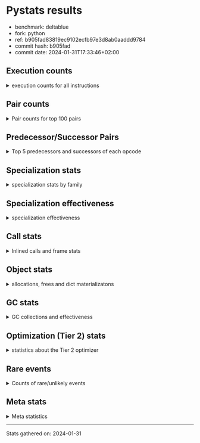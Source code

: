 
# Pystats results

- benchmark: deltablue
- fork: python
- ref: b905fad83819ec9102ecfb97e3d8ab0aaddd9784
- commit hash: b905fad
- commit date: 2024-01-31T17:33:46+02:00

## Execution counts

<details>
<summary> execution counts for all instructions </summary>

|Name | Count | Self | Cumulative | Miss ratio | 
|---|---:|---:|---:|---:|
| LOAD_FAST | 88,911,640 | 21.3% | 21.3% |  |
| LOAD_ATTR_INSTANCE_VALUE | 60,341,700 | 14.5% | 35.8% | 3.4% |
| RESUME_CHECK | 23,916,240 | 5.7% | 41.5% | 0.0% |
| CALL_PY_EXACT_ARGS | 20,557,340 | 4.9% | 46.4% | 7.4% |
| LOAD_ATTR_METHOD_WITH_VALUES | 19,666,780 | 4.7% | 51.2% | 15.7% |
| LOAD_GLOBAL_MODULE | 18,980,080 | 4.6% | 55.7% |  |
| POP_JUMP_IF_FALSE | 17,939,560 | 4.3% | 60.0% |  |
| COMPARE_OP_INT | 15,398,740 | 3.7% | 63.7% |  |
| STORE_ATTR_INSTANCE_VALUE | 13,441,180 | 3.2% | 66.9% | 6.9% |
| RETURN_VALUE | 13,185,460 | 3.2% | 70.1% |  |
| POP_TOP | 12,450,680 | 3.0% | 73.1% |  |
| LOAD_ATTR_CLASS | 12,002,080 | 2.9% | 76.0% |  |
| RETURN_CONST | 11,948,060 | 2.9% | 78.8% |  |
| STORE_FAST | 11,835,760 | 2.8% | 81.7% |  |
| LOAD_FAST_LOAD_FAST | 8,190,960 | 2.0% | 83.6% |  |
| ENTER_EXECUTOR | 7,215,540 | 1.7% | 85.4% |  |
| TO_BOOL_BOOL | 7,081,120 | 1.7% | 87.0% |  |
| LOAD_ATTR | 6,856,200 | 1.6% | 88.7% |  |
| POP_JUMP_IF_TRUE | 4,448,900 | 1.1% | 89.8% |  |
| LOAD_GLOBAL_BUILTIN | 3,935,600 | 0.9% | 90.7% |  |
| FOR_ITER_LIST | 3,864,080 | 0.9% | 91.6% |  |
| BINARY_OP_ADD_INT | 3,081,780 | 0.7% | 92.4% |  |
| CALL_LIST_APPEND | 2,998,820 | 0.7% | 93.1% |  |
| LOAD_CONST | 2,966,160 | 0.7% | 93.8% |  |
| BINARY_OP_MULTIPLY_INT | 2,682,460 | 0.6% | 94.4% |  |
| CALL_BOUND_METHOD_EXACT_ARGS | 2,597,180 | 0.6% | 95.1% |  |
| CALL_LEN | 2,223,240 | 0.5% | 95.6% |  |
| TO_BOOL_INT | 2,223,240 | 0.5% | 96.1% |  |
| CALL | 1,994,560 | 0.5% | 96.6% |  |
| GET_ITER | 1,856,700 | 0.4% | 97.1% |  |
| COPY | 1,827,120 | 0.4% | 97.5% |  |
| COPY_FREE_VARS | 1,701,200 | 0.4% | 97.9% |  |
| LOAD_SUPER_ATTR_METHOD | 1,700,900 | 0.4% | 98.3% |  |
| CALL_METHOD_DESCRIPTOR_FAST | 1,592,840 | 0.4% | 98.7% | 100.0% |
| COMPARE_OP | 1,585,260 | 0.4% | 99.1% |  |
| POP_JUMP_IF_NONE | 1,434,880 | 0.3% | 99.4% |  |
| EXIT_INIT_CHECK | 658,940 | 0.2% | 99.6% |  |
| CALL_ALLOC_AND_ENTER_INIT | 658,940 | 0.2% | 99.7% |  |
| SWAP | 398,080 | 0.1% | 99.8% |  |
| BINARY_OP | 174,540 | 0.0% | 99.9% |  |
| UNARY_NOT | 135,680 | 0.0% | 99.9% |  |
| JUMP_FORWARD | 130,880 | 0.0% | 99.9% |  |
| INTERPRETER_EXIT | 130,820 | 0.0% | 100.0% |  |
| BINARY_OP_SUBTRACT_INT | 44,740 | 0.0% | 100.0% |  |
| LOAD_ATTR_SLOT | 30,600 | 0.0% | 100.0% |  |
| FOR_ITER_RANGE | 25,260 | 0.0% | 100.0% |  |
| CALL_BUILTIN_CLASS | 11,460 | 0.0% | 100.0% |  |
| JUMP_BACKWARD | 7,480 | 0.0% | 100.0% |  |
| CALL_METHOD_DESCRIPTOR_O | 5,180 | 0.0% | 100.0% | 100.0% |
| BUILD_CONST_KEY_MAP | 5,120 | 0.0% | 100.0% |  |
| BINARY_SUBSCR_DICT | 5,100 | 0.0% | 100.0% |  |
| LOAD_GLOBAL | 4,080 | 0.0% | 100.0% |  |
| BINARY_SUBSCR | 3,440 | 0.0% | 100.0% |  |
| STORE_GLOBAL | 2,560 | 0.0% | 100.0% |  |
| STORE_ATTR | 2,200 | 0.0% | 100.0% |  |
| TO_BOOL | 1,280 | 0.0% | 100.0% |  |
| LOAD_FAST_CHECK | 1,280 | 0.0% | 100.0% |  |
| STORE_FAST_STORE_FAST | 1,280 | 0.0% | 100.0% |  |
| UNPACK_SEQUENCE_TUPLE | 1,260 | 0.0% | 100.0% |  |
| RESUME | 1,200 | 0.0% | 100.0% | 151.7% |
| PUSH_NULL | 700 | 0.0% | 100.0% |  |
| FOR_ITER | 520 | 0.0% | 100.0% |  |
| LOAD_SUPER_ATTR | 440 | 0.0% | 100.0% |  |
| LOAD_DEREF | 160 | 0.0% | 100.0% |  |
| LOAD_ATTR_MODULE | 120 | 0.0% | 100.0% |  |
| NOP | 80 | 0.0% | 100.0% |  |
| CALL_FUNCTION_EX | 80 | 0.0% | 100.0% |  |
| BINARY_OP_SUBTRACT_FLOAT | 60 | 0.0% | 100.0% |  |
| UNPACK_SEQUENCE | 40 | 0.0% | 100.0% |  |


</details>

## Pair counts

<details>
<summary> Pair counts for top 100 pairs </summary>

|Pair | Count | Self | Cumulative | 
|---|---:|---:|---:|
| LOAD_FAST LOAD_ATTR_INSTANCE_VALUE | 46,781,340 | 11.2% | 11.2% |
| RESUME_CHECK LOAD_FAST | 20,347,460 | 4.9% | 16.1% |
| CALL_PY_EXACT_ARGS RESUME_CHECK | 19,615,980 | 4.7% | 20.8% |
| LOAD_ATTR_METHOD_WITH_VALUES CALL_PY_EXACT_ARGS | 14,231,280 | 3.4% | 24.2% |
| LOAD_FAST LOAD_ATTR_METHOD_WITH_VALUES | 13,776,840 | 3.3% | 27.5% |
| POP_JUMP_IF_FALSE LOAD_FAST | 13,238,200 | 3.2% | 30.7% |
| LOAD_GLOBAL_MODULE LOAD_ATTR_CLASS | 12,001,840 | 2.9% | 33.6% |
| COMPARE_OP_INT POP_JUMP_IF_FALSE | 11,509,760 | 2.8% | 36.3% |
| LOAD_ATTR_INSTANCE_VALUE LOAD_ATTR_INSTANCE_VALUE | 11,336,820 | 2.7% | 39.0% |
| LOAD_ATTR_INSTANCE_VALUE LOAD_GLOBAL_MODULE | 10,589,640 | 2.5% | 41.6% |
| LOAD_ATTR_CLASS COMPARE_OP_INT | 10,587,120 | 2.5% | 44.1% |
| RETURN_CONST POP_TOP | 10,358,300 | 2.5% | 46.6% |
| LOAD_ATTR_INSTANCE_VALUE LOAD_FAST | 10,141,980 | 2.4% | 49.0% |
| STORE_FAST LOAD_FAST | 9,162,160 | 2.2% | 51.2% |
| LOAD_ATTR_INSTANCE_VALUE RETURN_VALUE | 7,317,860 | 1.8% | 53.0% |
| STORE_ATTR_INSTANCE_VALUE RETURN_CONST | 5,474,140 | 1.3% | 54.3% |
| LOAD_FAST CALL_PY_EXACT_ARGS | 5,378,480 | 1.3% | 55.6% |
| LOAD_FAST STORE_ATTR_INSTANCE_VALUE | 5,361,900 | 1.3% | 56.9% |
| LOAD_ATTR LOAD_FAST | 4,992,100 | 1.2% | 58.1% |
| LOAD_ATTR_METHOD_WITH_VALUES LOAD_FAST | 4,727,600 | 1.1% | 59.2% |
| TO_BOOL_BOOL POP_JUMP_IF_FALSE | 4,191,740 | 1.0% | 60.2% |
| RETURN_VALUE STORE_FAST | 3,932,580 | 0.9% | 61.2% |
| RETURN_VALUE TO_BOOL_BOOL | 3,930,180 | 0.9% | 62.1% |
| STORE_ATTR_INSTANCE_VALUE LOAD_FAST | 3,666,780 | 0.9% | 63.0% |
| POP_TOP LOAD_FAST | 3,658,440 | 0.9% | 63.9% |
| LOAD_ATTR_INSTANCE_VALUE STORE_FAST | 3,510,960 | 0.8% | 64.7% |
| LOAD_FAST_LOAD_FAST STORE_ATTR_INSTANCE_VALUE | 3,375,440 | 0.8% | 65.5% |
| COMPARE_OP_INT RETURN_VALUE | 3,371,300 | 0.8% | 66.3% |
| LOAD_ATTR_INSTANCE_VALUE STORE_ATTR_INSTANCE_VALUE | 3,251,240 | 0.8% | 67.1% |
| ENTER_EXECUTOR LOAD_ATTR_METHOD_WITH_VALUES | 3,090,280 | 0.7% | 67.8% |
| POP_TOP ENTER_EXECUTOR | 2,898,460 | 0.7% | 68.5% |
| LOAD_FAST LOAD_ATTR | 2,897,120 | 0.7% | 69.2% |
| TO_BOOL_BOOL POP_JUMP_IF_TRUE | 2,753,720 | 0.7% | 69.9% |
| LOAD_FAST CALL_LIST_APPEND | 2,740,080 | 0.7% | 70.5% |
| LOAD_FAST COMPARE_OP_INT | 2,729,560 | 0.7% | 71.2% |
| BINARY_OP_ADD_INT LOAD_FAST | 2,679,300 | 0.6% | 71.8% |
| BINARY_OP_MULTIPLY_INT LOAD_FAST | 2,679,300 | 0.6% | 72.5% |
| LOAD_ATTR_INSTANCE_VALUE BINARY_OP_ADD_INT | 2,679,280 | 0.6% | 73.1% |
| LOAD_ATTR_INSTANCE_VALUE BINARY_OP_MULTIPLY_INT | 2,679,280 | 0.6% | 73.8% |
| LOAD_GLOBAL_MODULE LOAD_ATTR | 2,616,280 | 0.6% | 74.4% |
| CALL_BOUND_METHOD_EXACT_ARGS RESUME_CHECK | 2,597,180 | 0.6% | 75.0% |
| LOAD_GLOBAL_BUILTIN LOAD_FAST | 2,228,340 | 0.5% | 75.5% |
| TO_BOOL_INT POP_JUMP_IF_FALSE | 2,223,240 | 0.5% | 76.1% |
| LOAD_FAST CALL_LEN | 2,223,120 | 0.5% | 76.6% |
| CALL_LEN TO_BOOL_INT | 2,223,120 | 0.5% | 77.1% |
| RETURN_VALUE LOAD_FAST | 2,077,720 | 0.5% | 77.6% |
| ENTER_EXECUTOR FOR_ITER_LIST | 2,015,580 | 0.5% | 78.1% |
| POP_TOP LOAD_FAST_LOAD_FAST | 1,953,280 | 0.5% | 78.6% |
| FOR_ITER_LIST STORE_FAST | 1,846,800 | 0.4% | 79.0% |
| LOAD_GLOBAL_MODULE LOAD_FAST | 1,845,640 | 0.4% | 79.5% |
| GET_ITER FOR_ITER_LIST | 1,844,980 | 0.4% | 79.9% |
| LOAD_ATTR_INSTANCE_VALUE COMPARE_OP_INT | 1,818,760 | 0.4% | 80.4% |
| LOAD_ATTR_INSTANCE_VALUE CALL_BOUND_METHOD_EXACT_ARGS | 1,818,520 | 0.4% | 80.8% |
| POP_JUMP_IF_TRUE ENTER_EXECUTOR | 1,810,040 | 0.4% | 81.2% |
| LOAD_CONST LOAD_FAST | 1,735,040 | 0.4% | 81.6% |
| POP_TOP RETURN_CONST | 1,707,840 | 0.4% | 82.1% |
| COPY_FREE_VARS RESUME_CHECK | 1,700,960 | 0.4% | 82.5% |
| LOAD_FAST LOAD_SUPER_ATTR_METHOD | 1,700,680 | 0.4% | 82.9% |
| LOAD_GLOBAL_BUILTIN LOAD_GLOBAL_MODULE | 1,700,680 | 0.4% | 83.3% |
| STORE_ATTR_INSTANCE_VALUE LOAD_GLOBAL_MODULE | 1,690,640 | 0.4% | 83.7% |
| STORE_FAST LOAD_FAST_LOAD_FAST | 1,580,440 | 0.4% | 84.1% |
| RESUME_CHECK LOAD_GLOBAL_BUILTIN | 1,572,720 | 0.4% | 84.4% |
| COMPARE_OP POP_JUMP_IF_TRUE | 1,563,880 | 0.4% | 84.8% |
| LOAD_FAST_LOAD_FAST COMPARE_OP | 1,563,860 | 0.4% | 85.2% |
| CALL_METHOD_DESCRIPTOR_FAST STORE_FAST | 1,562,820 | 0.4% | 85.6% |
| POP_JUMP_IF_FALSE LOAD_GLOBAL_MODULE | 1,562,360 | 0.4% | 85.9% |
| RETURN_VALUE LOAD_ATTR_INSTANCE_VALUE | 1,555,400 | 0.4% | 86.3% |
| FOR_ITER_LIST RETURN_CONST | 1,478,400 | 0.4% | 86.7% |
| LOAD_FAST RETURN_VALUE | 1,439,080 | 0.3% | 87.0% |
| LOAD_FAST POP_JUMP_IF_NONE | 1,429,760 | 0.3% | 87.4% |
| COPY TO_BOOL_BOOL | 1,428,880 | 0.3% | 87.7% |
| LOAD_ATTR_CLASS LOAD_FAST | 1,414,880 | 0.3% | 88.0% |
| POP_JUMP_IF_TRUE LOAD_FAST | 1,344,960 | 0.3% | 88.4% |
| LOAD_FAST GET_ITER | 1,310,800 | 0.3% | 88.7% |
| STORE_ATTR_INSTANCE_VALUE LOAD_CONST | 1,304,160 | 0.3% | 89.0% |
| LOAD_ATTR_INSTANCE_VALUE LOAD_ATTR | 1,302,240 | 0.3% | 89.3% |
| POP_TOP LOAD_GLOBAL_BUILTIN | 1,301,600 | 0.3% | 89.6% |
| CALL_LIST_APPEND RETURN_CONST | 1,296,600 | 0.3% | 89.9% |
| POP_JUMP_IF_FALSE ENTER_EXECUTOR | 1,160,160 | 0.3% | 90.2% |
| LOAD_GLOBAL_MODULE CALL | 1,067,400 | 0.3% | 90.5% |
| LOAD_GLOBAL_MODULE LOAD_ATTR_METHOD_WITH_VALUES | 1,051,960 | 0.3% | 90.7% |
| POP_JUMP_IF_FALSE RETURN_CONST | 1,049,600 | 0.3% | 91.0% |
| RESUME_CHECK LOAD_GLOBAL_MODULE | 1,049,320 | 0.3% | 91.2% |
| LOAD_ATTR_INSTANCE_VALUE COPY | 1,042,420 | 0.2% | 91.5% |
| RETURN_VALUE STORE_ATTR_INSTANCE_VALUE | 1,036,040 | 0.2% | 91.7% |
| STORE_ATTR_INSTANCE_VALUE LOAD_FAST_LOAD_FAST | 1,029,020 | 0.2% | 92.0% |
| STORE_FAST LOAD_GLOBAL_MODULE | 934,840 | 0.2% | 92.2% |
| LOAD_ATTR_INSTANCE_VALUE TO_BOOL_BOOL | 914,080 | 0.2% | 92.4% |
| CALL_LIST_APPEND ENTER_EXECUTOR | 912,560 | 0.2% | 92.6% |
| CALL_PY_EXACT_ARGS COPY_FREE_VARS | 912,540 | 0.2% | 92.8% |
| LOAD_ATTR_INSTANCE_VALUE LOAD_ATTR_METHOD_WITH_VALUES | 908,560 | 0.2% | 93.1% |
| ENTER_EXECUTOR CALL_METHOD_DESCRIPTOR_FAST | 901,440 | 0.2% | 93.3% |
| ENTER_EXECUTOR LOAD_FAST | 895,920 | 0.2% | 93.5% |
| CALL STORE_FAST | 802,860 | 0.2% | 93.7% |
| RETURN_CONST TO_BOOL_BOOL | 797,300 | 0.2% | 93.9% |
| CALL POP_TOP | 790,160 | 0.2% | 94.1% |
| LOAD_SUPER_ATTR_METHOD CALL | 788,420 | 0.2% | 94.2% |
| LOAD_FAST_LOAD_FAST CALL_PY_EXACT_ARGS | 784,520 | 0.2% | 94.4% |
| POP_TOP LOAD_GLOBAL_MODULE | 784,400 | 0.2% | 94.6% |
| LOAD_FAST_LOAD_FAST LOAD_ATTR_METHOD_WITH_VALUES | 779,760 | 0.2% | 94.8% |


</details>

## Predecessor/Successor Pairs

<details>
<summary> Top 5 predecessors and successors of each opcode </summary>

### CACHE

<details>
<summary> Successors and predecessors for CACHE </summary>

|Successors | Count | Percentage | 
|---|---:|---:|
| COPY_FREE_VARS | 129,540 | 99.0% |
| RESUME_CHECK | 1,260 | 1.0% |
| RESUME | 20 | 0.0% |


</details>

### BINARY_SUBSCR

<details>
<summary> Successors and predecessors for BINARY_SUBSCR </summary>

|Predecessors | Count | Percentage | 
|---|---:|---:|
| LOAD_FAST_LOAD_FAST | 3,200 | 93.0% |
| BINARY_SUBSCR | 200 | 5.8% |
| LOAD_ATTR | 20 | 0.6% |
| LOAD_ATTR_INSTANCE_VALUE | 20 | 0.6% |

|Successors | Count | Percentage | 
|---|---:|---:|
| LOAD_ATTR_INSTANCE_VALUE | 3,120 | 90.7% |
| BINARY_SUBSCR | 200 | 5.8% |
| LOAD_ATTR | 80 | 2.3% |
| RETURN_VALUE | 20 | 0.6% |
| BINARY_SUBSCR_DICT | 20 | 0.6% |


</details>

### EXIT_INIT_CHECK

<details>
<summary> Successors and predecessors for EXIT_INIT_CHECK </summary>

|Predecessors | Count | Percentage | 
|---|---:|---:|
| RETURN_CONST | 658,940 | 100.0% |

|Successors | Count | Percentage | 
|---|---:|---:|
| RETURN_VALUE | 658,940 | 100.0% |


</details>

### GET_ITER

<details>
<summary> Successors and predecessors for GET_ITER </summary>

|Predecessors | Count | Percentage | 
|---|---:|---:|
| LOAD_FAST | 1,310,800 | 70.6% |
| LOAD_ATTR_INSTANCE_VALUE | 534,320 | 28.8% |
| CALL_BUILTIN_CLASS | 11,400 | 0.6% |
| CALL | 120 | 0.0% |
| LOAD_ATTR | 60 | 0.0% |

|Successors | Count | Percentage | 
|---|---:|---:|
| FOR_ITER_LIST | 1,844,980 | 99.4% |
| FOR_ITER_RANGE | 11,460 | 0.6% |
| FOR_ITER | 260 | 0.0% |


</details>

### INTERPRETER_EXIT

<details>
<summary> Successors and predecessors for INTERPRETER_EXIT </summary>

|Predecessors | Count | Percentage | 
|---|---:|---:|
| RETURN_CONST | 130,820 | 100.0% |


</details>

### NOP

<details>
<summary> Successors and predecessors for NOP </summary>

|Predecessors | Count | Percentage | 
|---|---:|---:|
| POP_TOP | 80 | 100.0% |

|Successors | Count | Percentage | 
|---|---:|---:|
| LOAD_DEREF | 80 | 100.0% |


</details>

### POP_TOP

<details>
<summary> Successors and predecessors for POP_TOP </summary>

|Predecessors | Count | Percentage | 
|---|---:|---:|
| RETURN_CONST | 10,358,300 | 83.2% |
| CALL | 790,160 | 6.3% |
| POP_JUMP_IF_FALSE | 655,920 | 5.3% |
| RETURN_VALUE | 385,200 | 3.1% |
| POP_JUMP_IF_TRUE | 256,000 | 2.1% |

|Successors | Count | Percentage | 
|---|---:|---:|
| LOAD_FAST | 3,658,440 | 29.4% |
| ENTER_EXECUTOR | 2,898,460 | 23.3% |
| LOAD_FAST_LOAD_FAST | 1,953,280 | 15.7% |
| RETURN_CONST | 1,707,840 | 13.7% |
| LOAD_GLOBAL_BUILTIN | 1,301,600 | 10.5% |


</details>

### PUSH_NULL

<details>
<summary> Successors and predecessors for PUSH_NULL </summary>

|Predecessors | Count | Percentage | 
|---|---:|---:|
| LOAD_FAST | 540 | 77.1% |
| LOAD_DEREF | 80 | 11.4% |
| LOAD_ATTR_MODULE | 60 | 8.6% |
| LOAD_ATTR | 20 | 2.9% |

|Successors | Count | Percentage | 
|---|---:|---:|
| CALL | 620 | 88.6% |
| LOAD_FAST | 80 | 11.4% |


</details>

### RETURN_VALUE

<details>
<summary> Successors and predecessors for RETURN_VALUE </summary>

|Predecessors | Count | Percentage | 
|---|---:|---:|
| LOAD_ATTR_INSTANCE_VALUE | 7,317,860 | 55.5% |
| COMPARE_OP_INT | 3,371,300 | 25.6% |
| LOAD_FAST | 1,439,080 | 10.9% |
| EXIT_INIT_CHECK | 658,940 | 5.0% |
| POP_JUMP_IF_TRUE | 386,560 | 2.9% |

|Successors | Count | Percentage | 
|---|---:|---:|
| STORE_FAST | 3,932,580 | 29.8% |
| TO_BOOL_BOOL | 3,930,180 | 29.8% |
| LOAD_FAST | 2,077,720 | 15.8% |
| LOAD_ATTR_INSTANCE_VALUE | 1,555,400 | 11.8% |
| STORE_ATTR_INSTANCE_VALUE | 1,036,040 | 7.9% |


</details>

### TO_BOOL

<details>
<summary> Successors and predecessors for TO_BOOL </summary>

|Predecessors | Count | Percentage | 
|---|---:|---:|
| RETURN_VALUE | 540 | 42.2% |
| COPY | 160 | 12.5% |
| RETURN_CONST | 140 | 10.9% |
| CALL | 120 | 9.4% |
| CALL_LEN | 120 | 9.4% |

|Successors | Count | Percentage | 
|---|---:|---:|
| TO_BOOL_BOOL | 520 | 40.6% |
| POP_JUMP_IF_FALSE | 460 | 35.9% |
| POP_JUMP_IF_TRUE | 160 | 12.5% |
| TO_BOOL_INT | 120 | 9.4% |
| UNARY_NOT | 20 | 1.6% |


</details>

### UNARY_NOT

<details>
<summary> Successors and predecessors for UNARY_NOT </summary>

|Predecessors | Count | Percentage | 
|---|---:|---:|
| TO_BOOL_BOOL | 135,660 | 100.0% |
| TO_BOOL | 20 | 0.0% |

|Successors | Count | Percentage | 
|---|---:|---:|
| LOAD_FAST | 135,680 | 100.0% |


</details>

### BINARY_OP

<details>
<summary> Successors and predecessors for BINARY_OP </summary>

|Predecessors | Count | Percentage | 
|---|---:|---:|
| LOAD_FAST | 131,240 | 75.2% |
| LOAD_ATTR_INSTANCE_VALUE | 42,280 | 24.2% |
| BINARY_OP | 620 | 0.4% |
| LOAD_CONST | 320 | 0.2% |
| LOAD_ATTR | 80 | 0.0% |

|Successors | Count | Percentage | 
|---|---:|---:|
| LOAD_FAST | 171,900 | 98.5% |
| STORE_FAST | 1,620 | 0.9% |
| BINARY_OP | 620 | 0.4% |
| BINARY_OP_ADD_INT | 100 | 0.1% |
| CALL | 60 | 0.0% |


</details>

### BUILD_CONST_KEY_MAP

<details>
<summary> Successors and predecessors for BUILD_CONST_KEY_MAP </summary>

|Predecessors | Count | Percentage | 
|---|---:|---:|
| LOAD_CONST | 5,120 | 100.0% |

|Successors | Count | Percentage | 
|---|---:|---:|
| STORE_FAST | 5,120 | 100.0% |


</details>

### CALL

<details>
<summary> Successors and predecessors for CALL </summary>

|Predecessors | Count | Percentage | 
|---|---:|---:|
| LOAD_GLOBAL_MODULE | 1,067,400 | 53.5% |
| LOAD_SUPER_ATTR_METHOD | 788,420 | 39.5% |
| ENTER_EXECUTOR | 128,580 | 6.4% |
| LOAD_FAST | 3,480 | 0.2% |
| CALL | 2,720 | 0.1% |

|Successors | Count | Percentage | 
|---|---:|---:|
| STORE_FAST | 802,860 | 40.3% |
| POP_TOP | 790,160 | 39.6% |
| LOAD_FAST | 394,320 | 19.8% |
| CALL | 2,720 | 0.1% |
| CALL_PY_EXACT_ARGS | 1,520 | 0.1% |


</details>

### CALL_FUNCTION_EX

<details>
<summary> Successors and predecessors for CALL_FUNCTION_EX </summary>

|Predecessors | Count | Percentage | 
|---|---:|---:|
| LOAD_FAST | 80 | 100.0% |

|Successors | Count | Percentage | 
|---|---:|---:|
| COPY_FREE_VARS | 80 | 100.0% |


</details>

### COMPARE_OP

<details>
<summary> Successors and predecessors for COMPARE_OP </summary>

|Predecessors | Count | Percentage | 
|---|---:|---:|
| LOAD_FAST_LOAD_FAST | 1,563,860 | 98.7% |
| LOAD_FAST | 10,600 | 0.7% |
| LOAD_ATTR | 7,800 | 0.5% |
| COMPARE_OP | 1,400 | 0.1% |
| LOAD_CONST | 1,400 | 0.1% |

|Successors | Count | Percentage | 
|---|---:|---:|
| POP_JUMP_IF_TRUE | 1,563,880 | 98.7% |
| POP_JUMP_IF_FALSE | 14,360 | 0.9% |
| STORE_FAST | 5,120 | 0.3% |
| COMPARE_OP | 1,400 | 0.1% |
| COMPARE_OP_INT | 420 | 0.0% |


</details>

### COPY

<details>
<summary> Successors and predecessors for COPY </summary>

|Predecessors | Count | Percentage | 
|---|---:|---:|
| LOAD_ATTR_INSTANCE_VALUE | 1,042,420 | 57.1% |
| LOAD_FAST | 398,080 | 21.8% |
| COMPARE_OP_INT | 386,540 | 21.2% |
| LOAD_ATTR | 60 | 0.0% |
| COMPARE_OP | 20 | 0.0% |

|Successors | Count | Percentage | 
|---|---:|---:|
| TO_BOOL_BOOL | 1,428,880 | 78.2% |
| LOAD_ATTR_INSTANCE_VALUE | 398,040 | 21.8% |
| TO_BOOL | 160 | 0.0% |
| LOAD_ATTR | 40 | 0.0% |


</details>

### COPY_FREE_VARS

<details>
<summary> Successors and predecessors for COPY_FREE_VARS </summary>

|Predecessors | Count | Percentage | 
|---|---:|---:|
| CALL_PY_EXACT_ARGS | 912,540 | 53.6% |
| CALL_ALLOC_AND_ENTER_INIT | 658,940 | 38.7% |
| CACHE | 129,540 | 7.6% |
| CALL | 100 | 0.0% |
| CALL_FUNCTION_EX | 80 | 0.0% |

|Successors | Count | Percentage | 
|---|---:|---:|
| RESUME_CHECK | 1,700,960 | 100.0% |
| RESUME | 240 | 0.0% |


</details>

### ENTER_EXECUTOR

<details>
<summary> Successors and predecessors for ENTER_EXECUTOR </summary>

|Predecessors | Count | Percentage | 
|---|---:|---:|
| POP_TOP | 2,898,460 | 40.2% |
| POP_JUMP_IF_TRUE | 1,810,040 | 25.1% |
| POP_JUMP_IF_FALSE | 1,160,160 | 16.1% |
| CALL_LIST_APPEND | 912,560 | 12.6% |
| POP_JUMP_IF_NONE | 254,380 | 3.5% |

|Successors | Count | Percentage | 
|---|---:|---:|
| LOAD_ATTR_METHOD_WITH_VALUES | 3,090,280 | 42.8% |
| FOR_ITER_LIST | 2,015,580 | 27.9% |
| CALL_METHOD_DESCRIPTOR_FAST | 901,440 | 12.5% |
| LOAD_FAST | 895,920 | 12.4% |
| CALL | 128,580 | 1.8% |


</details>

### FOR_ITER

<details>
<summary> Successors and predecessors for FOR_ITER </summary>

|Predecessors | Count | Percentage | 
|---|---:|---:|
| GET_ITER | 260 | 50.0% |
| JUMP_BACKWARD | 260 | 50.0% |

|Successors | Count | Percentage | 
|---|---:|---:|
| STORE_FAST | 260 | 50.0% |
| FOR_ITER_RANGE | 140 | 26.9% |
| FOR_ITER_LIST | 120 | 23.1% |


</details>

### JUMP_BACKWARD

<details>
<summary> Successors and predecessors for JUMP_BACKWARD </summary>

|Predecessors | Count | Percentage | 
|---|---:|---:|
| POP_JUMP_IF_TRUE | 2,380 | 31.8% |
| POP_TOP | 1,440 | 19.3% |
| POP_JUMP_IF_FALSE | 1,360 | 18.2% |
| CALL_LIST_APPEND | 1,280 | 17.1% |
| STORE_FAST | 680 | 9.1% |

|Successors | Count | Percentage | 
|---|---:|---:|
| FOR_ITER_LIST | 3,400 | 45.5% |
| FOR_ITER_RANGE | 2,100 | 28.1% |
| LOAD_FAST | 1,280 | 17.1% |
| ENTER_EXECUTOR | 440 | 5.9% |
| FOR_ITER | 260 | 3.5% |


</details>

### JUMP_FORWARD

<details>
<summary> Successors and predecessors for JUMP_FORWARD </summary>

|Predecessors | Count | Percentage | 
|---|---:|---:|
| STORE_ATTR_INSTANCE_VALUE | 130,840 | 100.0% |
| STORE_ATTR | 40 | 0.0% |

|Successors | Count | Percentage | 
|---|---:|---:|
| LOAD_FAST | 128,000 | 97.8% |
| LOAD_GLOBAL_MODULE | 2,880 | 2.2% |


</details>

### LOAD_ATTR

<details>
<summary> Successors and predecessors for LOAD_ATTR </summary>

|Predecessors | Count | Percentage | 
|---|---:|---:|
| LOAD_FAST | 2,897,120 | 42.3% |
| LOAD_GLOBAL_MODULE | 2,616,280 | 38.2% |
| LOAD_ATTR_INSTANCE_VALUE | 1,302,240 | 19.0% |
| LOAD_ATTR_SLOT | 30,600 | 0.4% |
| LOAD_ATTR | 8,720 | 0.1% |

|Successors | Count | Percentage | 
|---|---:|---:|
| LOAD_FAST | 4,992,100 | 72.8% |
| LOAD_FAST_LOAD_FAST | 778,540 | 11.4% |
| LOAD_CONST | 666,620 | 9.7% |
| CALL_ALLOC_AND_ENTER_INIT | 391,440 | 5.7% |
| LOAD_ATTR | 8,720 | 0.1% |


</details>

### LOAD_CONST

<details>
<summary> Successors and predecessors for LOAD_CONST </summary>

|Predecessors | Count | Percentage | 
|---|---:|---:|
| STORE_ATTR_INSTANCE_VALUE | 1,304,160 | 44.0% |
| LOAD_ATTR | 666,620 | 22.5% |
| LOAD_ATTR_INSTANCE_VALUE | 400,580 | 13.5% |
| POP_TOP | 143,360 | 4.8% |
| POP_JUMP_IF_FALSE | 143,360 | 4.8% |

|Successors | Count | Percentage | 
|---|---:|---:|
| LOAD_FAST | 1,735,040 | 58.5% |
| CALL_METHOD_DESCRIPTOR_FAST | 661,320 | 22.3% |
| BINARY_OP_ADD_INT | 402,400 | 13.6% |
| COMPARE_OP_INT | 130,520 | 4.4% |
| STORE_FAST | 6,400 | 0.2% |


</details>

### LOAD_DEREF

<details>
<summary> Successors and predecessors for LOAD_DEREF </summary>

|Predecessors | Count | Percentage | 
|---|---:|---:|
| NOP | 80 | 50.0% |
| STORE_FAST | 80 | 50.0% |

|Successors | Count | Percentage | 
|---|---:|---:|
| PUSH_NULL | 80 | 50.0% |
| STORE_FAST | 80 | 50.0% |


</details>

### LOAD_FAST

<details>
<summary> Successors and predecessors for LOAD_FAST </summary>

|Predecessors | Count | Percentage | 
|---|---:|---:|
| RESUME_CHECK | 20,347,460 | 22.9% |
| POP_JUMP_IF_FALSE | 13,238,200 | 14.9% |
| LOAD_ATTR_INSTANCE_VALUE | 10,141,980 | 11.4% |
| STORE_FAST | 9,162,160 | 10.3% |
| LOAD_ATTR | 4,992,100 | 5.6% |

|Successors | Count | Percentage | 
|---|---:|---:|
| LOAD_ATTR_INSTANCE_VALUE | 46,781,340 | 52.6% |
| LOAD_ATTR_METHOD_WITH_VALUES | 13,776,840 | 15.5% |
| CALL_PY_EXACT_ARGS | 5,378,480 | 6.0% |
| STORE_ATTR_INSTANCE_VALUE | 5,361,900 | 6.0% |
| LOAD_ATTR | 2,897,120 | 3.3% |


</details>

### LOAD_FAST_CHECK

<details>
<summary> Successors and predecessors for LOAD_FAST_CHECK </summary>

|Predecessors | Count | Percentage | 
|---|---:|---:|
| POP_TOP | 1,280 | 100.0% |

|Successors | Count | Percentage | 
|---|---:|---:|
| LOAD_ATTR_INSTANCE_VALUE | 1,240 | 96.9% |
| LOAD_ATTR | 40 | 3.1% |


</details>

### LOAD_FAST_LOAD_FAST

<details>
<summary> Successors and predecessors for LOAD_FAST_LOAD_FAST </summary>

|Predecessors | Count | Percentage | 
|---|---:|---:|
| POP_TOP | 1,953,280 | 23.8% |
| STORE_FAST | 1,580,440 | 19.3% |
| STORE_ATTR_INSTANCE_VALUE | 1,029,020 | 12.6% |
| LOAD_ATTR | 778,540 | 9.5% |
| POP_JUMP_IF_TRUE | 648,960 | 7.9% |

|Successors | Count | Percentage | 
|---|---:|---:|
| STORE_ATTR_INSTANCE_VALUE | 3,375,440 | 41.2% |
| COMPARE_OP | 1,563,860 | 19.1% |
| CALL_PY_EXACT_ARGS | 784,520 | 9.6% |
| LOAD_ATTR_METHOD_WITH_VALUES | 779,760 | 9.5% |
| CALL_BOUND_METHOD_EXACT_ARGS | 778,480 | 9.5% |


</details>

### LOAD_GLOBAL

<details>
<summary> Successors and predecessors for LOAD_GLOBAL </summary>

|Predecessors | Count | Percentage | 
|---|---:|---:|
| STORE_FAST | 680 | 16.7% |
| POP_JUMP_IF_FALSE | 560 | 13.7% |
| POP_TOP | 500 | 12.3% |
| RESUME | 380 | 9.3% |
| RESUME_CHECK | 380 | 9.3% |

|Successors | Count | Percentage | 
|---|---:|---:|
| LOAD_GLOBAL_MODULE | 1,560 | 38.2% |
| LOAD_ATTR | 760 | 18.6% |
| LOAD_FAST | 660 | 16.2% |
| LOAD_GLOBAL_BUILTIN | 480 | 11.8% |
| CALL | 240 | 5.9% |


</details>

### LOAD_SUPER_ATTR

<details>
<summary> Successors and predecessors for LOAD_SUPER_ATTR </summary>

|Predecessors | Count | Percentage | 
|---|---:|---:|
| LOAD_FAST | 440 | 100.0% |

|Successors | Count | Percentage | 
|---|---:|---:|
| LOAD_SUPER_ATTR_METHOD | 220 | 50.0% |
| CALL | 100 | 22.7% |
| LOAD_FAST | 60 | 13.6% |
| LOAD_FAST_LOAD_FAST | 60 | 13.6% |


</details>

### POP_JUMP_IF_FALSE

<details>
<summary> Successors and predecessors for POP_JUMP_IF_FALSE </summary>

|Predecessors | Count | Percentage | 
|---|---:|---:|
| COMPARE_OP_INT | 11,509,760 | 64.2% |
| TO_BOOL_BOOL | 4,191,740 | 23.4% |
| TO_BOOL_INT | 2,223,240 | 12.4% |
| COMPARE_OP | 14,360 | 0.1% |
| TO_BOOL | 460 | 0.0% |

|Successors | Count | Percentage | 
|---|---:|---:|
| LOAD_FAST | 13,238,200 | 73.8% |
| LOAD_GLOBAL_MODULE | 1,562,360 | 8.7% |
| ENTER_EXECUTOR | 1,160,160 | 6.5% |
| RETURN_CONST | 1,049,600 | 5.9% |
| POP_TOP | 655,920 | 3.7% |


</details>

### POP_JUMP_IF_NONE

<details>
<summary> Successors and predecessors for POP_JUMP_IF_NONE </summary>

|Predecessors | Count | Percentage | 
|---|---:|---:|
| LOAD_FAST | 1,429,760 | 99.6% |
| LOAD_ATTR_INSTANCE_VALUE | 5,100 | 0.4% |
| LOAD_ATTR | 20 | 0.0% |

|Successors | Count | Percentage | 
|---|---:|---:|
| RETURN_CONST | 391,680 | 27.3% |
| LOAD_FAST_LOAD_FAST | 389,120 | 27.1% |
| LOAD_FAST | 271,360 | 18.9% |
| ENTER_EXECUTOR | 254,380 | 17.7% |
| LOAD_GLOBAL_MODULE | 127,960 | 8.9% |


</details>

### POP_JUMP_IF_TRUE

<details>
<summary> Successors and predecessors for POP_JUMP_IF_TRUE </summary>

|Predecessors | Count | Percentage | 
|---|---:|---:|
| TO_BOOL_BOOL | 2,753,720 | 61.9% |
| COMPARE_OP | 1,563,880 | 35.2% |
| COMPARE_OP_INT | 131,140 | 2.9% |
| TO_BOOL | 160 | 0.0% |

|Successors | Count | Percentage | 
|---|---:|---:|
| ENTER_EXECUTOR | 1,810,040 | 40.7% |
| LOAD_FAST | 1,344,960 | 30.2% |
| LOAD_FAST_LOAD_FAST | 648,960 | 14.6% |
| RETURN_VALUE | 386,560 | 8.7% |
| POP_TOP | 256,000 | 5.8% |


</details>

### RETURN_CONST

<details>
<summary> Successors and predecessors for RETURN_CONST </summary>

|Predecessors | Count | Percentage | 
|---|---:|---:|
| STORE_ATTR_INSTANCE_VALUE | 5,474,140 | 45.8% |
| POP_TOP | 1,707,840 | 14.3% |
| FOR_ITER_LIST | 1,478,400 | 12.4% |
| CALL_LIST_APPEND | 1,296,600 | 10.9% |
| POP_JUMP_IF_FALSE | 1,049,600 | 8.8% |

|Successors | Count | Percentage | 
|---|---:|---:|
| POP_TOP | 10,358,300 | 86.7% |
| TO_BOOL_BOOL | 797,300 | 6.7% |
| EXIT_INIT_CHECK | 658,940 | 5.5% |
| INTERPRETER_EXIT | 130,820 | 1.1% |
| STORE_FAST | 2,560 | 0.0% |


</details>

### STORE_ATTR

<details>
<summary> Successors and predecessors for STORE_ATTR </summary>

|Predecessors | Count | Percentage | 
|---|---:|---:|
| LOAD_FAST | 1,220 | 55.5% |
| LOAD_FAST_LOAD_FAST | 540 | 24.5% |
| RETURN_VALUE | 120 | 5.5% |
| LOAD_ATTR | 120 | 5.5% |
| LOAD_ATTR_INSTANCE_VALUE | 120 | 5.5% |

|Successors | Count | Percentage | 
|---|---:|---:|
| STORE_ATTR_INSTANCE_VALUE | 1,020 | 46.4% |
| RETURN_CONST | 380 | 17.3% |
| LOAD_FAST | 320 | 14.5% |
| LOAD_CONST | 160 | 7.3% |
| LOAD_GLOBAL | 140 | 6.4% |


</details>

### STORE_FAST

<details>
<summary> Successors and predecessors for STORE_FAST </summary>

|Predecessors | Count | Percentage | 
|---|---:|---:|
| RETURN_VALUE | 3,932,580 | 33.2% |
| LOAD_ATTR_INSTANCE_VALUE | 3,510,960 | 29.7% |
| FOR_ITER_LIST | 1,846,800 | 15.6% |
| CALL_METHOD_DESCRIPTOR_FAST | 1,562,820 | 13.2% |
| CALL | 802,860 | 6.8% |

|Successors | Count | Percentage | 
|---|---:|---:|
| LOAD_FAST | 9,162,160 | 77.4% |
| LOAD_FAST_LOAD_FAST | 1,580,440 | 13.4% |
| LOAD_GLOBAL_MODULE | 934,840 | 7.9% |
| ENTER_EXECUTOR | 133,720 | 1.1% |
| LOAD_GLOBAL_BUILTIN | 15,160 | 0.1% |


</details>

### STORE_FAST_STORE_FAST

<details>
<summary> Successors and predecessors for STORE_FAST_STORE_FAST </summary>

|Predecessors | Count | Percentage | 
|---|---:|---:|
| UNPACK_SEQUENCE_TUPLE | 1,260 | 98.4% |
| UNPACK_SEQUENCE | 20 | 1.6% |

|Successors | Count | Percentage | 
|---|---:|---:|
| STORE_FAST | 1,280 | 100.0% |


</details>

### STORE_GLOBAL

<details>
<summary> Successors and predecessors for STORE_GLOBAL </summary>

|Predecessors | Count | Percentage | 
|---|---:|---:|
| RETURN_VALUE | 2,520 | 98.4% |
| CALL | 40 | 1.6% |

|Successors | Count | Percentage | 
|---|---:|---:|
| LOAD_CONST | 1,280 | 50.0% |
| LOAD_GLOBAL_MODULE | 1,240 | 48.4% |
| LOAD_GLOBAL | 40 | 1.6% |


</details>

### SWAP

<details>
<summary> Successors and predecessors for SWAP </summary>

|Predecessors | Count | Percentage | 
|---|---:|---:|
| BINARY_OP_ADD_INT | 398,060 | 100.0% |
| BINARY_OP | 20 | 0.0% |

|Successors | Count | Percentage | 
|---|---:|---:|
| STORE_ATTR_INSTANCE_VALUE | 398,040 | 100.0% |
| STORE_ATTR | 40 | 0.0% |


</details>

### UNPACK_SEQUENCE

<details>
<summary> Successors and predecessors for UNPACK_SEQUENCE </summary>

|Predecessors | Count | Percentage | 
|---|---:|---:|
| LOAD_CONST | 40 | 100.0% |

|Successors | Count | Percentage | 
|---|---:|---:|
| STORE_FAST_STORE_FAST | 20 | 50.0% |
| UNPACK_SEQUENCE_TUPLE | 20 | 50.0% |


</details>

### RESUME

<details>
<summary> Successors and predecessors for RESUME </summary>

|Predecessors | Count | Percentage | 
|---|---:|---:|
| CALL | 740 | 61.7% |
| COPY_FREE_VARS | 240 | 20.0% |
| CALL_PY_EXACT_ARGS | 200 | 16.7% |
| CACHE | 20 | 1.7% |

|Successors | Count | Percentage | 
|---|---:|---:|
| LOAD_FAST | 640 | 53.3% |
| LOAD_GLOBAL | 380 | 31.7% |
| RETURN_CONST | 120 | 10.0% |
| LOAD_CONST | 40 | 3.3% |
| LOAD_FAST_LOAD_FAST | 20 | 1.7% |


</details>

### BINARY_OP_ADD_INT

<details>
<summary> Successors and predecessors for BINARY_OP_ADD_INT </summary>

|Predecessors | Count | Percentage | 
|---|---:|---:|
| LOAD_ATTR_INSTANCE_VALUE | 2,679,280 | 86.9% |
| LOAD_CONST | 402,400 | 13.1% |
| BINARY_OP | 100 | 0.0% |

|Successors | Count | Percentage | 
|---|---:|---:|
| LOAD_FAST | 2,679,300 | 86.9% |
| SWAP | 398,060 | 12.9% |
| COMPARE_OP_INT | 3,120 | 0.1% |
| CALL_BUILTIN_CLASS | 1,240 | 0.0% |
| COMPARE_OP | 40 | 0.0% |


</details>

### BINARY_OP_MULTIPLY_INT

<details>
<summary> Successors and predecessors for BINARY_OP_MULTIPLY_INT </summary>

|Predecessors | Count | Percentage | 
|---|---:|---:|
| LOAD_ATTR_INSTANCE_VALUE | 2,679,280 | 99.9% |
| LOAD_CONST | 3,120 | 0.1% |
| BINARY_OP | 60 | 0.0% |

|Successors | Count | Percentage | 
|---|---:|---:|
| LOAD_FAST | 2,679,300 | 99.9% |
| LOAD_CONST | 3,160 | 0.1% |


</details>

### BINARY_OP_SUBTRACT_FLOAT

<details>
<summary> Successors and predecessors for BINARY_OP_SUBTRACT_FLOAT </summary>

|Predecessors | Count | Percentage | 
|---|---:|---:|
| LOAD_FAST | 40 | 66.7% |
| BINARY_OP | 20 | 33.3% |

|Successors | Count | Percentage | 
|---|---:|---:|
| STORE_FAST | 60 | 100.0% |


</details>

### BINARY_OP_SUBTRACT_INT

<details>
<summary> Successors and predecessors for BINARY_OP_SUBTRACT_INT </summary>

|Predecessors | Count | Percentage | 
|---|---:|---:|
| LOAD_ATTR_INSTANCE_VALUE | 42,200 | 94.3% |
| LOAD_CONST | 2,480 | 5.5% |
| BINARY_OP | 60 | 0.1% |

|Successors | Count | Percentage | 
|---|---:|---:|
| LOAD_FAST | 42,220 | 94.4% |
| CALL_BUILTIN_CLASS | 2,480 | 5.5% |
| CALL | 40 | 0.1% |


</details>

### BINARY_SUBSCR_DICT

<details>
<summary> Successors and predecessors for BINARY_SUBSCR_DICT </summary>

|Predecessors | Count | Percentage | 
|---|---:|---:|
| LOAD_ATTR_INSTANCE_VALUE | 5,080 | 99.6% |
| BINARY_SUBSCR | 20 | 0.4% |

|Successors | Count | Percentage | 
|---|---:|---:|
| RETURN_VALUE | 5,100 | 100.0% |


</details>

### CALL_ALLOC_AND_ENTER_INIT

<details>
<summary> Successors and predecessors for CALL_ALLOC_AND_ENTER_INIT </summary>

|Predecessors | Count | Percentage | 
|---|---:|---:|
| LOAD_ATTR | 391,440 | 59.4% |
| LOAD_FAST | 129,520 | 19.7% |
| ENTER_EXECUTOR | 126,400 | 19.2% |
| LOAD_GLOBAL_MODULE | 8,840 | 1.3% |
| LOAD_CONST | 2,480 | 0.4% |

|Successors | Count | Percentage | 
|---|---:|---:|
| COPY_FREE_VARS | 658,940 | 100.0% |


</details>

### CALL_BOUND_METHOD_EXACT_ARGS

<details>
<summary> Successors and predecessors for CALL_BOUND_METHOD_EXACT_ARGS </summary>

|Predecessors | Count | Percentage | 
|---|---:|---:|
| LOAD_ATTR_INSTANCE_VALUE | 1,818,520 | 70.0% |
| LOAD_FAST_LOAD_FAST | 778,480 | 30.0% |
| CALL | 180 | 0.0% |

|Successors | Count | Percentage | 
|---|---:|---:|
| RESUME_CHECK | 2,597,180 | 100.0% |


</details>

### CALL_BUILTIN_CLASS

<details>
<summary> Successors and predecessors for CALL_BUILTIN_CLASS </summary>

|Predecessors | Count | Percentage | 
|---|---:|---:|
| LOAD_CONST | 6,320 | 55.1% |
| BINARY_OP_SUBTRACT_INT | 2,480 | 21.6% |
| LOAD_FAST | 1,280 | 11.2% |
| BINARY_OP_ADD_INT | 1,240 | 10.8% |
| CALL | 140 | 1.2% |

|Successors | Count | Percentage | 
|---|---:|---:|
| GET_ITER | 11,400 | 99.5% |
| STORE_FAST | 60 | 0.5% |


</details>

### CALL_LEN

<details>
<summary> Successors and predecessors for CALL_LEN </summary>

|Predecessors | Count | Percentage | 
|---|---:|---:|
| LOAD_FAST | 2,223,120 | 100.0% |
| CALL | 120 | 0.0% |

|Successors | Count | Percentage | 
|---|---:|---:|
| TO_BOOL_INT | 2,223,120 | 100.0% |
| TO_BOOL | 120 | 0.0% |


</details>

### CALL_LIST_APPEND

<details>
<summary> Successors and predecessors for CALL_LIST_APPEND </summary>

|Predecessors | Count | Percentage | 
|---|---:|---:|
| LOAD_FAST | 2,740,080 | 91.4% |
| RETURN_VALUE | 258,520 | 8.6% |
| CALL | 220 | 0.0% |

|Successors | Count | Percentage | 
|---|---:|---:|
| RETURN_CONST | 1,296,600 | 43.2% |
| ENTER_EXECUTOR | 912,560 | 30.4% |
| LOAD_GLOBAL_BUILTIN | 654,000 | 21.8% |
| LOAD_GLOBAL_MODULE | 134,280 | 4.5% |
| JUMP_BACKWARD | 1,280 | 0.0% |


</details>

### CALL_METHOD_DESCRIPTOR_FAST

<details>
<summary> Successors and predecessors for CALL_METHOD_DESCRIPTOR_FAST </summary>

|Predecessors | Count | Percentage | 
|---|---:|---:|
| ENTER_EXECUTOR | 901,440 | 56.6% |
| LOAD_CONST | 661,320 | 41.5% |
| CALL_METHOD_DESCRIPTOR_FAST | 30,020 | 1.9% |
| CALL | 60 | 0.0% |

|Successors | Count | Percentage | 
|---|---:|---:|
| STORE_FAST | 1,562,820 | 98.1% |
| CALL_METHOD_DESCRIPTOR_FAST | 30,020 | 1.9% |


</details>

### CALL_METHOD_DESCRIPTOR_O

<details>
<summary> Successors and predecessors for CALL_METHOD_DESCRIPTOR_O </summary>

|Predecessors | Count | Percentage | 
|---|---:|---:|
| LOAD_FAST | 5,080 | 98.1% |
| CALL_METHOD_DESCRIPTOR_O | 80 | 1.5% |
| CALL | 20 | 0.4% |

|Successors | Count | Percentage | 
|---|---:|---:|
| POP_TOP | 5,100 | 98.5% |
| CALL_METHOD_DESCRIPTOR_O | 80 | 1.5% |


</details>

### CALL_PY_EXACT_ARGS

<details>
<summary> Successors and predecessors for CALL_PY_EXACT_ARGS </summary>

|Predecessors | Count | Percentage | 
|---|---:|---:|
| LOAD_ATTR_METHOD_WITH_VALUES | 14,231,280 | 69.2% |
| LOAD_FAST | 5,378,480 | 26.2% |
| LOAD_FAST_LOAD_FAST | 784,520 | 3.8% |
| LOAD_SUPER_ATTR_METHOD | 127,960 | 0.6% |
| CALL_PY_EXACT_ARGS | 28,620 | 0.1% |

|Successors | Count | Percentage | 
|---|---:|---:|
| RESUME_CHECK | 19,615,980 | 95.4% |
| COPY_FREE_VARS | 912,540 | 4.4% |
| CALL_PY_EXACT_ARGS | 28,620 | 0.1% |
| RESUME | 200 | 0.0% |


</details>

### COMPARE_OP_INT

<details>
<summary> Successors and predecessors for COMPARE_OP_INT </summary>

|Predecessors | Count | Percentage | 
|---|---:|---:|
| LOAD_ATTR_CLASS | 10,587,120 | 68.8% |
| LOAD_FAST | 2,729,560 | 17.7% |
| LOAD_ATTR_INSTANCE_VALUE | 1,818,760 | 11.8% |
| LOAD_CONST | 130,520 | 0.8% |
| LOAD_FAST_LOAD_FAST | 129,240 | 0.8% |

|Successors | Count | Percentage | 
|---|---:|---:|
| POP_JUMP_IF_FALSE | 11,509,760 | 74.7% |
| RETURN_VALUE | 3,371,300 | 21.9% |
| COPY | 386,540 | 2.5% |
| POP_JUMP_IF_TRUE | 131,140 | 0.9% |


</details>

### FOR_ITER_LIST

<details>
<summary> Successors and predecessors for FOR_ITER_LIST </summary>

|Predecessors | Count | Percentage | 
|---|---:|---:|
| ENTER_EXECUTOR | 2,015,580 | 52.2% |
| GET_ITER | 1,844,980 | 47.7% |
| JUMP_BACKWARD | 3,400 | 0.1% |
| FOR_ITER | 120 | 0.0% |

|Successors | Count | Percentage | 
|---|---:|---:|
| STORE_FAST | 1,846,800 | 47.8% |
| RETURN_CONST | 1,478,400 | 38.3% |
| LOAD_FAST | 275,200 | 7.1% |
| LOAD_GLOBAL_BUILTIN | 263,640 | 6.8% |
| LOAD_GLOBAL | 40 | 0.0% |


</details>

### FOR_ITER_RANGE

<details>
<summary> Successors and predecessors for FOR_ITER_RANGE </summary>

|Predecessors | Count | Percentage | 
|---|---:|---:|
| ENTER_EXECUTOR | 11,560 | 45.8% |
| GET_ITER | 11,460 | 45.4% |
| JUMP_BACKWARD | 2,100 | 8.3% |
| FOR_ITER | 140 | 0.6% |

|Successors | Count | Percentage | 
|---|---:|---:|
| STORE_FAST | 13,660 | 54.1% |
| LOAD_FAST | 5,200 | 20.6% |
| LOAD_GLOBAL_MODULE | 3,720 | 14.7% |
| RETURN_CONST | 2,560 | 10.1% |
| LOAD_GLOBAL | 120 | 0.5% |


</details>

### LOAD_ATTR_CLASS

<details>
<summary> Successors and predecessors for LOAD_ATTR_CLASS </summary>

|Predecessors | Count | Percentage | 
|---|---:|---:|
| LOAD_GLOBAL_MODULE | 12,001,840 | 100.0% |
| LOAD_ATTR | 240 | 0.0% |

|Successors | Count | Percentage | 
|---|---:|---:|
| COMPARE_OP_INT | 10,587,120 | 88.2% |
| LOAD_FAST | 1,414,880 | 11.8% |
| COMPARE_OP | 80 | 0.0% |


</details>

### LOAD_ATTR_INSTANCE_VALUE

<details>
<summary> Successors and predecessors for LOAD_ATTR_INSTANCE_VALUE </summary>

|Predecessors | Count | Percentage | 
|---|---:|---:|
| LOAD_FAST | 46,781,340 | 77.5% |
| LOAD_ATTR_INSTANCE_VALUE | 11,336,820 | 18.8% |
| RETURN_VALUE | 1,555,400 | 2.6% |
| COPY | 398,040 | 0.7% |
| LOAD_FAST_LOAD_FAST | 263,560 | 0.4% |

|Successors | Count | Percentage | 
|---|---:|---:|
| LOAD_ATTR_INSTANCE_VALUE | 11,336,820 | 18.8% |
| LOAD_GLOBAL_MODULE | 10,589,640 | 17.5% |
| LOAD_FAST | 10,141,980 | 16.8% |
| RETURN_VALUE | 7,317,860 | 12.1% |
| STORE_FAST | 3,510,960 | 5.8% |


</details>

### LOAD_ATTR_METHOD_WITH_VALUES

<details>
<summary> Successors and predecessors for LOAD_ATTR_METHOD_WITH_VALUES </summary>

|Predecessors | Count | Percentage | 
|---|---:|---:|
| LOAD_FAST | 13,776,840 | 70.1% |
| ENTER_EXECUTOR | 3,090,280 | 15.7% |
| LOAD_GLOBAL_MODULE | 1,051,960 | 5.3% |
| LOAD_ATTR_INSTANCE_VALUE | 908,560 | 4.6% |
| LOAD_FAST_LOAD_FAST | 779,760 | 4.0% |

|Successors | Count | Percentage | 
|---|---:|---:|
| CALL_PY_EXACT_ARGS | 14,231,280 | 72.4% |
| LOAD_FAST | 4,727,600 | 24.0% |
| LOAD_FAST_LOAD_FAST | 648,940 | 3.3% |
| LOAD_ATTR_METHOD_WITH_VALUES | 58,120 | 0.3% |
| CALL | 840 | 0.0% |


</details>

### LOAD_ATTR_MODULE

<details>
<summary> Successors and predecessors for LOAD_ATTR_MODULE </summary>

|Predecessors | Count | Percentage | 
|---|---:|---:|
| LOAD_GLOBAL_MODULE | 80 | 66.7% |
| LOAD_ATTR | 40 | 33.3% |

|Successors | Count | Percentage | 
|---|---:|---:|
| PUSH_NULL | 60 | 50.0% |
| STORE_FAST | 60 | 50.0% |


</details>

### LOAD_ATTR_SLOT

<details>
<summary> Successors and predecessors for LOAD_ATTR_SLOT </summary>

|Predecessors | Count | Percentage | 
|---|---:|---:|
| LOAD_FAST | 30,480 | 99.6% |
| LOAD_ATTR | 120 | 0.4% |

|Successors | Count | Percentage | 
|---|---:|---:|
| LOAD_ATTR | 30,600 | 100.0% |


</details>

### LOAD_GLOBAL_BUILTIN

<details>
<summary> Successors and predecessors for LOAD_GLOBAL_BUILTIN </summary>

|Predecessors | Count | Percentage | 
|---|---:|---:|
| RESUME_CHECK | 1,572,720 | 40.0% |
| POP_TOP | 1,301,600 | 33.1% |
| CALL_LIST_APPEND | 654,000 | 16.6% |
| FOR_ITER_LIST | 263,640 | 6.7% |
| STORE_ATTR_INSTANCE_VALUE | 127,960 | 3.3% |

|Successors | Count | Percentage | 
|---|---:|---:|
| LOAD_FAST | 2,228,340 | 56.6% |
| LOAD_GLOBAL_MODULE | 1,700,680 | 43.2% |
| LOAD_CONST | 6,360 | 0.2% |
| LOAD_GLOBAL | 220 | 0.0% |


</details>

### LOAD_GLOBAL_MODULE

<details>
<summary> Successors and predecessors for LOAD_GLOBAL_MODULE </summary>

|Predecessors | Count | Percentage | 
|---|---:|---:|
| LOAD_ATTR_INSTANCE_VALUE | 10,589,640 | 55.8% |
| LOAD_GLOBAL_BUILTIN | 1,700,680 | 9.0% |
| STORE_ATTR_INSTANCE_VALUE | 1,690,640 | 8.9% |
| POP_JUMP_IF_FALSE | 1,562,360 | 8.2% |
| RESUME_CHECK | 1,049,320 | 5.5% |

|Successors | Count | Percentage | 
|---|---:|---:|
| LOAD_ATTR_CLASS | 12,001,840 | 63.2% |
| LOAD_ATTR | 2,616,280 | 13.8% |
| LOAD_FAST | 1,845,640 | 9.7% |
| CALL | 1,067,400 | 5.6% |
| LOAD_ATTR_METHOD_WITH_VALUES | 1,051,960 | 5.5% |


</details>

### LOAD_SUPER_ATTR_METHOD

<details>
<summary> Successors and predecessors for LOAD_SUPER_ATTR_METHOD </summary>

|Predecessors | Count | Percentage | 
|---|---:|---:|
| LOAD_FAST | 1,700,680 | 100.0% |
| LOAD_SUPER_ATTR | 220 | 0.0% |

|Successors | Count | Percentage | 
|---|---:|---:|
| CALL | 788,420 | 46.4% |
| LOAD_FAST | 520,900 | 30.6% |
| LOAD_FAST_LOAD_FAST | 263,620 | 15.5% |
| CALL_PY_EXACT_ARGS | 127,960 | 7.5% |


</details>

### RESUME_CHECK

<details>
<summary> Successors and predecessors for RESUME_CHECK </summary>

|Predecessors | Count | Percentage | 
|---|---:|---:|
| CALL_PY_EXACT_ARGS | 19,615,980 | 82.0% |
| CALL_BOUND_METHOD_EXACT_ARGS | 2,597,180 | 10.9% |
| COPY_FREE_VARS | 1,700,960 | 7.1% |
| CACHE | 1,260 | 0.0% |
| CALL | 860 | 0.0% |

|Successors | Count | Percentage | 
|---|---:|---:|
| LOAD_FAST | 20,347,460 | 85.1% |
| LOAD_GLOBAL_BUILTIN | 1,572,720 | 6.6% |
| LOAD_GLOBAL_MODULE | 1,049,320 | 4.4% |
| RETURN_CONST | 546,740 | 2.3% |
| LOAD_FAST_LOAD_FAST | 386,860 | 1.6% |


</details>

### STORE_ATTR_INSTANCE_VALUE

<details>
<summary> Successors and predecessors for STORE_ATTR_INSTANCE_VALUE </summary>

|Predecessors | Count | Percentage | 
|---|---:|---:|
| LOAD_FAST | 5,361,900 | 39.9% |
| LOAD_FAST_LOAD_FAST | 3,375,440 | 25.1% |
| LOAD_ATTR_INSTANCE_VALUE | 3,251,240 | 24.2% |
| RETURN_VALUE | 1,036,040 | 7.7% |
| SWAP | 398,040 | 3.0% |

|Successors | Count | Percentage | 
|---|---:|---:|
| RETURN_CONST | 5,474,140 | 40.7% |
| LOAD_FAST | 3,666,780 | 27.3% |
| LOAD_GLOBAL_MODULE | 1,690,640 | 12.6% |
| LOAD_CONST | 1,304,160 | 9.7% |
| LOAD_FAST_LOAD_FAST | 1,029,020 | 7.7% |


</details>

### TO_BOOL_BOOL

<details>
<summary> Successors and predecessors for TO_BOOL_BOOL </summary>

|Predecessors | Count | Percentage | 
|---|---:|---:|
| RETURN_VALUE | 3,930,180 | 55.5% |
| COPY | 1,428,880 | 20.2% |
| LOAD_ATTR_INSTANCE_VALUE | 914,080 | 12.9% |
| RETURN_CONST | 797,300 | 11.3% |
| LOAD_FAST | 10,160 | 0.1% |

|Successors | Count | Percentage | 
|---|---:|---:|
| POP_JUMP_IF_FALSE | 4,191,740 | 59.2% |
| POP_JUMP_IF_TRUE | 2,753,720 | 38.9% |
| UNARY_NOT | 135,660 | 1.9% |


</details>

### TO_BOOL_INT

<details>
<summary> Successors and predecessors for TO_BOOL_INT </summary>

|Predecessors | Count | Percentage | 
|---|---:|---:|
| CALL_LEN | 2,223,120 | 100.0% |
| TO_BOOL | 120 | 0.0% |

|Successors | Count | Percentage | 
|---|---:|---:|
| POP_JUMP_IF_FALSE | 2,223,240 | 100.0% |


</details>

### UNPACK_SEQUENCE_TUPLE

<details>
<summary> Successors and predecessors for UNPACK_SEQUENCE_TUPLE </summary>

|Predecessors | Count | Percentage | 
|---|---:|---:|
| LOAD_CONST | 1,240 | 98.4% |
| UNPACK_SEQUENCE | 20 | 1.6% |

|Successors | Count | Percentage | 
|---|---:|---:|
| STORE_FAST_STORE_FAST | 1,260 | 100.0% |


</details>


</details>

## Specialization stats

<details>
<summary> specialization stats by family </summary>

### BINARY_OP

<details>
<summary> specialization stats for BINARY_OP family </summary>

|Kind | Count | Ratio | 
|---|---:|---:|
|     deferred | 173,680 | 2.9% |
|          hit | 5,809,040 | 97.1% |

| | Count | Ratio | 
|---|---:|---:|
| Success | 240 | 27.9% |
| Failure | 620 | 72.1% |

|Failure kind | Count | Ratio | 
|---|---:|---:|
| remainder | 420 | 67.7% |
| true divide other | 200 | 32.3% |


</details>

### BINARY_SUBSCR

<details>
<summary> specialization stats for BINARY_SUBSCR family </summary>

|Kind | Count | Ratio | 
|---|---:|---:|
|     deferred | 3,220 | 37.7% |
|          hit | 5,100 | 59.7% |

| | Count | Ratio | 
|---|---:|---:|
| Success | 20 | 9.1% |
| Failure | 200 | 90.9% |

|Failure kind | Count | Ratio | 
|---|---:|---:|
| buffer int | 200 | 100.0% |


</details>

### CALL

<details>
<summary> specialization stats for CALL family </summary>

|Kind | Count | Ratio | 
|---|---:|---:|
|     deferred | 5,058,040 | 14.4% |
|          hit | 30,114,740 | 85.5% |
|         miss | 3,127,440 | 8.9% |

| | Count | Ratio | 
|---|---:|---:|
| Success | 61,240 | 95.7% |
| Failure | 2,720 | 4.3% |

|Failure kind | Count | Ratio | 
|---|---:|---:|
| class mutable | 1,520 | 55.9% |
| operator wrapper | 820 | 30.1% |
| wrong number arguments | 220 | 8.1% |
| other | 100 | 3.7% |
| cfunc noargs | 60 | 2.2% |


</details>

### COMPARE_OP

<details>
<summary> specialization stats for COMPARE_OP family </summary>

|Kind | Count | Ratio | 
|---|---:|---:|
|     deferred | 1,583,440 | 9.3% |
|          hit | 15,398,740 | 90.7% |

| | Count | Ratio | 
|---|---:|---:|
| Success | 420 | 23.1% |
| Failure | 1,400 | 76.9% |

|Failure kind | Count | Ratio | 
|---|---:|---:|
| baseobject | 1,220 | 87.1% |
| float long | 100 | 7.1% |
| different types | 80 | 5.7% |


</details>

### FOR_ITER

<details>
<summary> specialization stats for FOR_ITER family </summary>

|Kind | Count | Ratio | 
|---|---:|---:|
|     deferred | 260 | 0.0% |
|          hit | 3,889,340 | 100.0% |

| | Count | Ratio | 
|---|---:|---:|
| Success | 260 | 100.0% |
| Failure | 0 | 0.0% |


</details>

### LOAD_ATTR

<details>
<summary> specialization stats for LOAD_ATTR family </summary>

|Kind | Count | Ratio | 
|---|---:|---:|
|     deferred | 11,862,840 | 12.0% |
|          hit | 86,926,660 | 87.9% |
|         miss | 5,114,620 | 5.2% |

| | Count | Ratio | 
|---|---:|---:|
| Success | 99,980 | 92.6% |
| Failure | 8,000 | 7.4% |

|Failure kind | Count | Ratio | 
|---|---:|---:|
| has managed dict | 3,160 | 39.5% |
| mutable class | 2,660 | 33.2% |
| class method obj | 2,180 | 27.3% |


</details>

### LOAD_GLOBAL

<details>
<summary> specialization stats for LOAD_GLOBAL family </summary>

|Kind | Count | Ratio | 
|---|---:|---:|
|     deferred | 2,040 | 0.0% |
|          hit | 22,915,680 | 100.0% |

| | Count | Ratio | 
|---|---:|---:|
| Success | 2,040 | 100.0% |
| Failure | 0 | 0.0% |


</details>

### LOAD_SUPER_ATTR

<details>
<summary> specialization stats for LOAD_SUPER_ATTR family </summary>

|Kind | Count | Ratio | 
|---|---:|---:|
|     deferred | 220 | 0.0% |
|          hit | 1,700,900 | 100.0% |

| | Count | Ratio | 
|---|---:|---:|
| Success | 220 | 100.0% |
| Failure | 0 | 0.0% |


</details>

### POP_JUMP_IF_FALSE

<details>
<summary> specialization stats for POP_JUMP_IF_FALSE family </summary>


</details>

### POP_JUMP_IF_NONE

<details>
<summary> specialization stats for POP_JUMP_IF_NONE family </summary>


</details>

### POP_JUMP_IF_TRUE

<details>
<summary> specialization stats for POP_JUMP_IF_TRUE family </summary>


</details>

### STORE_ATTR

<details>
<summary> specialization stats for STORE_ATTR family </summary>

|Kind | Count | Ratio | 
|---|---:|---:|
|     deferred | 916,240 | 6.8% |
|          hit | 12,508,580 | 93.0% |
|         miss | 932,600 | 6.9% |

| | Count | Ratio | 
|---|---:|---:|
| Success | 18,520 | 99.8% |
| Failure | 40 | 0.2% |

|Failure kind | Count | Ratio | 
|---|---:|---:|
| not in keys | 40 | 100.0% |


</details>

### TO_BOOL

<details>
<summary> specialization stats for TO_BOOL family </summary>

|Kind | Count | Ratio | 
|---|---:|---:|
|     deferred | 640 | 0.0% |
|          hit | 9,304,360 | 100.0% |

| | Count | Ratio | 
|---|---:|---:|
| Success | 640 | 100.0% |
| Failure | 0 | 0.0% |


</details>

### UNPACK_SEQUENCE

<details>
<summary> specialization stats for UNPACK_SEQUENCE family </summary>

|Kind | Count | Ratio | 
|---|---:|---:|
|     deferred | 20 | 1.5% |
|          hit | 1,260 | 96.9% |

| | Count | Ratio | 
|---|---:|---:|
| Success | 20 | 100.0% |
| Failure | 0 | 0.0% |


</details>


</details>

## Specialization effectiveness

<details>
<summary> specialization effectiveness </summary>

|Instructions | Count | Ratio | 
|---|---:|---:|
| Basic | 163,563,620 | 39.2% |
| Not specialized | 34,445,900 | 8.3% |
| Specialized hits | 209,891,640 | 50.3% |
| Specialized misses | 9,176,480 | 2.2% |

### Deferred by instruction

<details>
<summary> deferred by instruction </summary>

|Name | Count | Ratio | 
|---|---:|---:|
| LOAD_ATTR | 11,862,840 | 60.5% |
| CALL | 5,058,040 | 25.8% |
| COMPARE_OP | 1,583,440 | 8.1% |
| STORE_ATTR | 916,240 | 4.7% |
| BINARY_OP | 173,680 | 0.9% |
| BINARY_SUBSCR | 3,220 | 0.0% |
| LOAD_GLOBAL | 2,040 | 0.0% |
| TO_BOOL | 640 | 0.0% |
| FOR_ITER | 260 | 0.0% |
| LOAD_SUPER_ATTR | 220 | 0.0% |


</details>

### Misses by instruction

<details>
<summary> misses by instruction </summary>

|Name | Count | Ratio | 
|---|---:|---:|
| LOAD_ATTR_METHOD_WITH_VALUES | 3,090,060 | 33.7% |
| LOAD_ATTR_INSTANCE_VALUE | 2,024,560 | 22.1% |
| CALL_METHOD_DESCRIPTOR_FAST | 1,592,840 | 17.4% |
| CALL_PY_EXACT_ARGS | 1,529,420 | 16.7% |
| STORE_ATTR_INSTANCE_VALUE | 932,600 | 10.2% |
| CALL_METHOD_DESCRIPTOR_O | 5,180 | 0.1% |
| RESUME | 1,820 | 0.0% |
| RESUME_CHECK | 1,820 | 0.0% |
| CACHE | 0 | 0.0% |
| EXIT_INIT_CHECK | 0 | 0.0% |


</details>


</details>

## Call stats

<details>
<summary> Inlined calls and frame stats </summary>

| | Count | Ratio | 
|---|---:|---:|
| Calls to PyEval_EvalDefault | 130,820 | 0.5% |
| Calls to Python functions inlined | 23,786,620 | 99.5% |
| Calls via PyEval_EvalFrame (total) | 130,820 | 0.5% |
| Calls via PyEval_EvalFrame (vector) | 130,820 | 0.5% |
| Calls via PyEval_EvalFrame (generator) | 0 | 0.0% |
| Calls via PyEval_EvalFrame (legacy) | 0 | 0.0% |
| Calls via PyEval_EvalFrame (function vectorcall) | 130,820 | 0.5% |
| Calls via PyEval_EvalFrame (build class) | 0 | 0.0% |
| Calls via PyEval_EvalFrame (slot) | 0 | 0.0% |
| Calls via PyEval_EvalFrame (function ex) | 80 | 0.0% |
| Calls via PyEval_EvalFrame (api) | 0 | 0.0% |
| Calls via PyEval_EvalFrame (method) | 0 | 0.0% |
| Frame objects created | 0 | 0.0% |
| Frames pushed | 64,844,500 | 271.1% |


</details>

## Object stats

<details>
<summary> allocations, frees and dict materializatons </summary>

| | Count | Ratio | 
|---|---:|---:|
| Allocations from freelist | 965,160 | 6.6% |
| Frees to freelist | 965,740 |  |
| Allocations | 13,678,900 | 93.4% |
| Allocations to 512 bytes | 13,678,620 | 93.4% |
| Allocations to 4 kbytes | 220 | 0.0% |
| Allocations over 4 kbytes | 60 | 0.0% |
| Frees | 14,443,606 |  |
| New values | 129,540 |  |
| Interpreter increfs | 477,579,720 | 93.4% |
| Interpreter decrefs | 500,148,700 | 95.4% |
| Increfs | 33,868,096 | 6.6% |
| Decrefs | 24,358,976 | 4.6% |
| Materialize dict (on request) | 0 | 0.0% |
| Materialize dict (new key) | 0 | 0.0% |
| Materialize dict (too big) | 0 | 0.0% |
| Materialize dict (str subclass) | 0 | 0.0% |
| Dematerialize dict | 0 | 0.0% |
| Method cache hits | 19,242,945 |  |
| Method cache misses | 6,075 |  |
| Method cache collisions | 5,412 |  |
| Method cache dunder hits | 383,830 |  |
| Method cache dunder misses | 190 |  |


</details>

## GC stats

<details>
<summary> GC collections and effectiveness </summary>

|Generation | Collections | Objects collected | Object visits | 
|---:|---:|---:|---:|
| 0 | 1,540 | 293,200 | 11,843,640 |
| 1 | 120 | 689,520 | 8,436,440 |
| 2 | 0 | 0 | 0 |


</details>

## Optimization (Tier 2) stats

<details>
<summary> statistics about the Tier 2 optimizer </summary>

| | Count | Ratio | 
|---|---:|---:|
| Optimization attempts | 440 |  |
| Traces created | 440 | 100.0% |
| Trace stack overflow | 0 | 0.0% |
| Trace stack underflow | 0 | 0.0% |
| Trace too long | 60 | 13.6% |
| Trace too short | 0 | 0.0% |
| Inner loop found | 60 | 13.6% |
| Recursive call | 0 | 0.0% |
| Low confidence | 0 | 0.0% |
| Traces executed | 7,215,540 |  |
| Uops executed | 1,481,540,760 | 205.33 |

### Trace length histogram

<details>
<summary> trace length histogram </summary>

|Range | Count | Ratio | 
|---|---:|---:|
| <= 1 | 0 | 0.0% |
| <= 2 | 0 | 0.0% |
| <= 4 | 0 | 0.0% |
| <= 8 | 0 | 0.0% |
| <= 16 | 0 | 0.0% |
| <= 32 | 160 | 36.4% |
| <= 64 | 80 | 18.2% |
| <= 128 | 60 | 13.6% |
| <= 256 | 80 | 18.2% |
| <= 512 | 60 | 13.6% |


</details>

### Optimized trace length histogram

<details>
<summary> optimized trace length histogram </summary>

|Range | Count | Ratio | 
|---|---:|---:|
| <= 1 | 0 | 0.0% |
| <= 2 | 0 | 0.0% |
| <= 4 | 0 | 0.0% |
| <= 8 | 0 | 0.0% |
| <= 16 | 160 | 36.4% |
| <= 32 | 40 | 9.1% |
| <= 64 | 100 | 22.7% |
| <= 128 | 40 | 9.1% |
| <= 256 | 40 | 9.1% |
| <= 512 | 60 | 13.6% |


</details>

### Trace run length histogram

<details>
<summary> trace run length histogram </summary>

|Range | Count | Ratio | 
|---|---:|---:|
| <= 1 | 0 | 0.0% |
| <= 2 | 1,728,480 | 24.0% |
| <= 4 | 10,280 | 0.1% |
| <= 8 | 3,487,040 | 48.3% |
| <= 16 | 1,173,360 | 16.3% |
| <= 32 | 0 | 0.0% |
| <= 64 | 303,700 | 4.2% |
| <= 128 | 2,560 | 0.0% |
| <= 256 | 0 | 0.0% |
| <= 512 | 377,000 | 5.2% |
| <= 1,024 | 0 | 0.0% |
| <= 2,048 | 0 | 0.0% |
| <= 4,096 | 5,120 | 0.1% |
| <= 8,192 | 0 | 0.0% |
| <= 16,384 | 128,000 | 1.8% |


</details>

### Uop execution stats

<details>
<summary> uop execution stats </summary>

|Name | Count | Self | Cumulative | Miss ratio | 
|---|---:|---:|---:|---:|
| _SET_IP | 176,059,360 | 11.9% | 11.9% |  |
| _CHECK_VALIDITY | 171,177,320 | 11.6% | 23.4% |  |
| _GUARD_TYPE_VERSION | 131,698,440 | 8.9% | 32.3% | 2.1% |
| LOAD_FAST | 110,778,760 | 7.5% | 39.8% |  |
| _CHECK_MANAGED_OBJECT_HAS_VALUES | 73,861,180 | 5.0% | 44.8% |  |
| _LOAD_ATTR_INSTANCE_VALUE | 73,861,180 | 5.0% | 49.8% |  |
| RESUME_CHECK | 41,901,520 | 2.8% | 52.6% |  |
| _CHECK_FUNCTION_EXACT_ARGS | 41,901,520 | 2.8% | 55.4% |  |
| _CHECK_STACK_SPACE | 41,901,520 | 2.8% | 58.3% |  |
| _INIT_CALL_PY_EXACT_ARGS | 41,901,520 | 2.8% | 61.1% |  |
| _PUSH_FRAME | 41,901,520 | 2.8% | 63.9% |  |
| _SAVE_RETURN_OFFSET | 41,901,520 | 2.8% | 66.7% |  |
| _POP_FRAME | 41,344,380 | 2.8% | 69.5% |  |
| _GUARD_DORV_VALUES_INST_ATTR_FROM_DICT | 41,021,120 | 2.8% | 72.3% |  |
| _GUARD_KEYS_VERSION | 41,021,120 | 2.8% | 75.1% |  |
| _LOAD_ATTR_METHOD_WITH_VALUES | 41,021,120 | 2.8% | 77.8% |  |
| _GUARD_IS_TRUE_POP | 28,628,240 | 1.9% | 79.8% | 0.0% |
| COMPARE_OP_INT | 28,503,640 | 1.9% | 81.7% |  |
| _GUARD_GLOBALS_VERSION | 28,254,360 | 1.9% | 83.6% |  |
| _LOAD_GLOBAL_MODULE | 28,254,360 | 1.9% | 85.5% |  |
| _CHECK_ATTR_CLASS | 27,370,480 | 1.8% | 87.4% |  |
| _LOAD_ATTR_CLASS | 27,370,480 | 1.8% | 89.2% |  |
| _GUARD_NOT_EXHAUSTED_LIST | 19,002,580 | 1.3% | 90.5% | 10.6% |
| _ITER_CHECK_LIST | 19,002,580 | 1.3% | 91.8% |  |
| STORE_FAST | 18,293,280 | 1.2% | 93.0% |  |
| _ITER_NEXT_LIST | 16,987,000 | 1.1% | 94.2% |  |
| _LOAD_CONST_INLINE_BORROW | 14,751,140 | 1.0% | 95.1% |  |
| _GUARD_DORV_VALUES | 14,102,860 | 1.0% | 96.1% |  |
| _STORE_ATTR_INSTANCE_VALUE | 14,102,860 | 1.0% | 97.1% |  |
| POP_TOP | 14,100,660 | 1.0% | 98.0% |  |
| _JUMP_TO_TOP | 13,459,660 | 0.9% | 98.9% |  |
| _LOAD_ATTR | 2,032,440 | 0.1% | 99.1% |  |
| TO_BOOL_BOOL | 2,019,160 | 0.1% | 99.2% |  |
| _GUARD_IS_FALSE_POP | 1,798,740 | 0.1% | 99.3% | 49.7% |
| _COMPARE_OP | 1,171,540 | 0.1% | 99.4% |  |
| _GUARD_BOTH_INT | 1,001,680 | 0.1% | 99.5% |  |
| CALL_METHOD_DESCRIPTOR_FAST | 901,440 | 0.1% | 99.5% | 100.0% |
| _CHECK_CALL_BOUND_METHOD_EXACT_ARGS | 880,400 | 0.1% | 99.6% |  |
| _INIT_CALL_BOUND_METHOD_EXACT_ARGS | 880,400 | 0.1% | 99.6% |  |
| _GUARD_NOT_EXHAUSTED_RANGE | 688,960 | 0.0% | 99.7% | 1.7% |
| _ITER_CHECK_RANGE | 688,960 | 0.0% | 99.7% |  |
| _EXIT_TRACE | 677,760 | 0.0% | 99.8% | 100.0% |
| _ITER_NEXT_RANGE | 677,400 | 0.0% | 99.8% |  |
| _LOAD_CONST_INLINE | 504,320 | 0.0% | 99.9% |  |
| COPY | 501,200 | 0.0% | 99.9% |  |
| _BINARY_OP_MULTIPLY_INT | 500,840 | 0.0% | 99.9% |  |
| _BINARY_OP_ADD_INT | 500,840 | 0.0% | 100.0% |  |
| _BINARY_OP | 254,080 | 0.0% | 100.0% |  |
| _BINARY_SUBSCR | 250,240 | 0.0% | 100.0% |  |
| GET_ITER | 172,180 | 0.0% | 100.0% |  |
| PUSH_NULL | 900 | 0.0% | 100.0% |  |


</details>

### Unsupported opcodes

<details>
<summary> unsupported opcodes </summary>

|Opcode | Count | 
|---|---:|
| CALL | 40 |
| CALL_LIST_APPEND | 40 |
| CALL_ALLOC_AND_ENTER_INIT | 20 |


</details>


</details>

## Rare events

<details>
<summary> Counts of rare/unlikely events </summary>

|Event | Count | 
|---|---:|
| set_class | 0 |
| set_bases | 0 |
| set_eval_frame_func | 0 |
| builtin_dict | 0 |
| func_modification | 0 |


</details>

## Meta stats

<details>
<summary> Meta statistics </summary>

| | Count | 
|---|---:|
| Number of data files | 20 |


</details>

---
Stats gathered on: 2024-01-31
